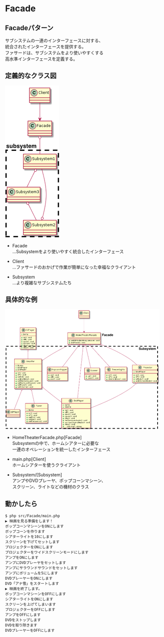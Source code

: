 # Facade

## Facadeパターン
サブシステムの一連のインターフェースに対する、  
統合されたインターフェースを提供する。  
ファサードは、サブシステムをより使いやすくする  
高水準インターフェースを定義する。  

## 定義的なクラス図
![class_uml](../../img/Facade.png)

- Facade  
  ...Subsystemをより使いやすく統合したインターフェース
  
- Client  
  ...ファサードのおかげで作業が簡単になった幸福なクライアント
  
- Subsystem  
  ...より複雑なサブシステムたち 

## 具体的な例
![class_uml](../../img/FacadeConcrete.png)

- HomeTheaterFacade.php[Facade]  
Subsystemの中で、ホームシアターに必要な  
一連のオペレーションを統一したインターフェース  
  
- main.php[Client]  
ホームシアターを使うクライアント
  
- Subsystem/[Subsystem]  
アンプやDVDプレーヤ、ポップコーンマシーン、  
スクリーン、ライトなどの機材のクラス  

## 動かしたら

```
$ php src/Facade/main.php 
▶︎ 映画を見る準備をします！
ボップコーンマシーンをONにします
ボップコーンを作ります
シアターライトを10にします
スクリーンを下げてセットします
プロジェクターをONにします
プロジェクターをワイドスクリーンモードにします
アンプをONにします
アンプにDVDプレーヤをセットします
アンプにサラウンドサウンドをセットします
アンプにボリュームを5にします
DVDプレーヤーをONにします
DVD「アナ雪」をスタートします
▶︎ 映画を終了します。
ボップコーンマシーンをOFFにします
シアターライトをONにします
スクリーンを上げてしまいます
プロジェクターをOFFにします
アンプをOFFにします
DVDをストップします
DVDを取り除きます
DVDプレーヤーをOFFにします
```